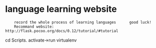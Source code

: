 language learning website
================================
		record the whole process of learning languages		good luck!
		Recommand website: http://flask.pocoo.org/docs/0.12/tutorial/#tutorial

cd Scripts.
activate->run virtualenv
